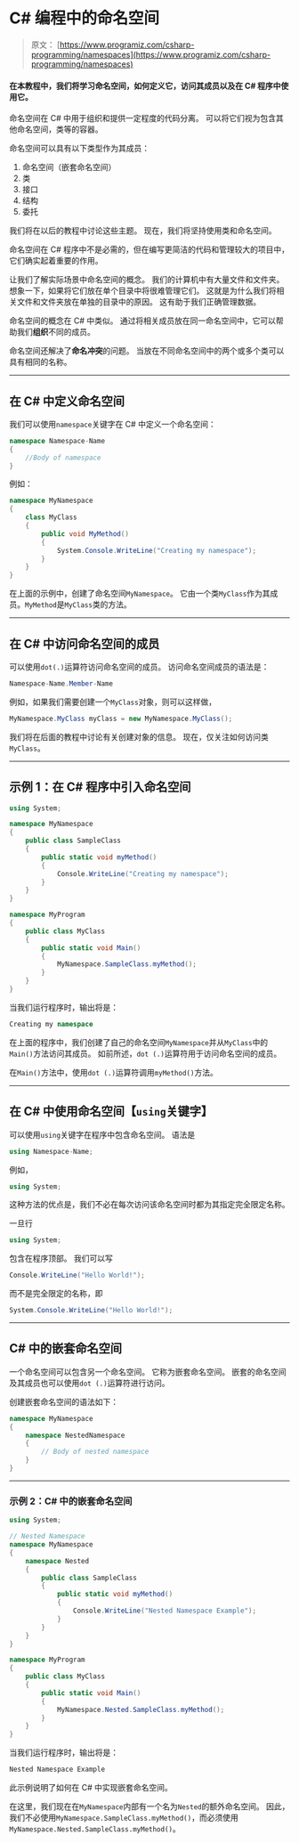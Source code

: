 # C# 编程中的命名空间

> 原文： [https://www.programiz.com/csharp-programming/namespaces](https://www.programiz.com/csharp-programming/namespaces)

#### 在本教程中，我们将学习命名空间，如何定义它，访问其成员以及在 C# 程序中使用它。

命名空间在 C# 中用于组织和提供一定程度的代码分离。 可以将它们视为包含其他命名空间，类等的容器。

命名空间可以具有以下类型作为其成员：

1.  命名空间（嵌套命名空间）
2.  类
3.  接口
4.  结构
5.  委托

我们将在以后的教程中讨论这些主题。 现在，我们将坚持使用类和命名空间。

命名空间在 C# 程序中不是必需的，但在编写更简洁的代码和管理较大的项目中，它们确实起着重要的作用。

让我们了解实际场景中命名空间的概念。 我们的计算机中有大量文件和文件夹。 想象一下，如果将它们放在单个目录中将很难管理它们。 这就是为什么我们将相关文件和文件夹放在单独的目录中的原因。 这有助于我们正确管理数据。

命名空间的概念在 C# 中类似。 通过将相关成员放在同一命名空间中，它可以帮助我们**组织**不同的成员。

命名空间还解决了**命名冲突**的问题。 当放在不同命名空间中的两个或多个类可以具有相同的名称。

* * *

## 在 C# 中定义命名空间

我们可以使用`namespace`关键字在 C# 中定义一个命名空间：

```cs
namespace Namespace-Name
{
    //Body of namespace
}

```

例如：

```cs
namespace MyNamespace
{
    class MyClass
    {
        public void MyMethod()
        {
            System.Console.WriteLine("Creating my namespace");
		}
	}
} 
```

在上面的示例中，创建了命名空间`MyNamespace`。 它由一个类`MyClass`作为其成员。`MyMethod`是`MyClass`类的方法。

* * *

## 在 C# 中访问命名空间的成员

可以使用`dot(.)`运算符访问命名空间的成员。 访问命名空间成员的语法是：

```cs
Namespace-Name.Member-Name
```

例如，如果我们需要创建一个`MyClass`对象，则可以这样做，

```cs
MyNamespace.MyClass myClass = new MyNamespace.MyClass();
```

我们将在后面的教程中讨论有关创建对象的信息。 现在，仅关注如何访问类`MyClass`。

* * *

## 示例 1：在 C# 程序中引入命名空间

```cs
using System;

namespace MyNamespace
{
    public class SampleClass
    {
        public static void myMethod()
        {
            Console.WriteLine("Creating my namespace");
        }
    }
}

namespace MyProgram
{
    public class MyClass
    {
        public static void Main()
        {
            MyNamespace.SampleClass.myMethod();
        }
    }
} 
```

当我们运行程序时，输出将是：

```cs
Creating my namespace
```

在上面的程序中，我们创建了自己的命名空间`MyNamespace`并从`MyClass`中的`Main()`方法访问其成员。 如前所述，`dot (.)`运算符用于访问命名空间的成员。

在`Main()`方法中，使用`dot (.)`运算符调用`myMethod()`方法。

* * *

## 在 C# 中使用命名空间【`using`关键字】

可以使用`using`关键字在程序中包含命名空间。 语法是

```cs
using Namespace-Name;
```

例如，

```cs
using System;
```

这种方法的优点是，我们不必在每次访问该命名空间时都为其指定完全限定名称。

一旦行

```cs
using System;
```

包含在程序顶部。 我们可以写

```cs
Console.WriteLine("Hello World!");
```

而不是完全限定的名称，即

```cs
System.Console.WriteLine("Hello World!");
```

* * *

## C# 中的嵌套命名空间

一个命名空间可以包含另一个命名空间。 它称为嵌套命名空间。 嵌套的命名空间及其成员也可以使用`dot (.)`运算符进行访问。

创建嵌套命名空间的语法如下：

```cs
namespace MyNamespace
{
    namespace NestedNamespace
    {
        // Body of nested namespace
	}
}

```

* * *

### 示例 2：C# 中的嵌套命名空间

```cs
using System;

// Nested Namespace
namespace MyNamespace
{
    namespace Nested
    {
        public class SampleClass
        {
            public static void myMethod()
            {
                Console.WriteLine("Nested Namespace Example");
            }
        }
    }
}

namespace MyProgram
{
    public class MyClass
    {
        public static void Main()
        {
            MyNamespace.Nested.SampleClass.myMethod();
        }
    }
} 
```

当我们运行程序时，输出将是：

```cs
Nested Namespace Example
```

此示例说明了如何在 C# 中实现嵌套命名空间。

在这里，我们现在在`MyNamespace`内部有一个名为`Nested`的额外命名空间。 因此，我们不必使用`MyNamespace.SampleClass.myMethod()`，而必须使用`MyNamespace.Nested.SampleClass.myMethod()`。